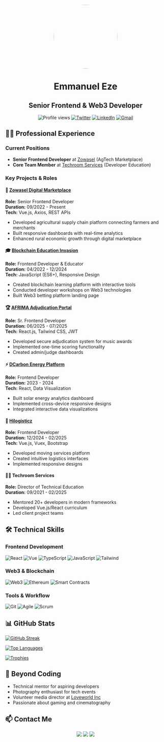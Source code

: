 <!--
**KINGJRN** is a ✨ _special_ ✨ repository because its `README.md` (this file) appears on your GitHub profile.
-->

<div align="center">
  <img src="https://avatars.githubusercontent.com/u/63636087?v=4" width="200" style="border-radius:50%">
  <h1>Emmanuel Eze</h1>
  <h2>Senior Frontend & Web3 Developer</h2>
</div>

<p align="center">
  <img src="https://komarev.com/ghpvc/?username=KingJrn&color=green" alt="Profile views">
  <a href="https://twitter.com/king_Jrn"><img src="https://img.shields.io/badge/Twitter-1DA1F2?style=flat&logo=twitter&logoColor=white" alt="Twitter"></a>
  <a href="https://www.linkedin.com/in/emmanuel-eze-623514b8"><img src="https://img.shields.io/badge/LinkedIn-0077B5?style=flat&logo=linkedin&logoColor=white" alt="LinkedIn"></a>
  <a href="mailto:emmajr503@gmail.com"><img src="https://img.shields.io/badge/Gmail-D14836?style=flat&logo=gmail&logoColor=white" alt="Gmail"></a>
</p>

## 👨‍💻 Professional Experience

### Current Positions
- **Senior Frontend Developer** at [Zowasel](https://www.zowasel.com/) (AgTech Marketplace)
- **Core Team Member** at [Techroom Services](https://techroomservices.com/) (Developer Education)

### Key Projects & Roles

#### 🌱 [Zowasel Digital Marketplace](https://zowasel.com/)
**Role:** Senior Frontend Developer  
**Duration:** 09/2022 - Present  
**Tech:** Vue.js, Axios, REST APIs  
- Developed agricultural supply chain platform connecting farmers and merchants
- Built responsive dashboards with real-time analytics
- Enhanced rural economic growth through digital marketplace

#### 🎓 [Blockchain Education Invasion](https://beiedu.co/)
**Role:** Frontend Developer & Educator  
**Duration:** 04/2022 - 12/2024  
**Tech:** JavaScript (ES6+), Responsive Design  
- Created blockchain learning platform with interactive tools
- Conducted developer workshops on Web3 technologies
- Built Web3 betting platform landing page

#### 🏆 [AFRIMA Adjudication Portal](https://afrima-kingjrns-projects.vercel.app/)
**Role:** Sr. Frontend Developer  
**Duration:** 06/2025 - 07/2025  
**Tech:** React.js, Tailwind CSS, JWT  
- Developed secure adjudication system for music awards
- Implemented one-time scoring functionality
- Created admin/judge dashboards

#### ⚡ [DCarbon Energy Platform](https://dcarbon.solutions/)
**Role:** Frontend Developer  
**Duration:** 2023 - 2024  
**Tech:** React, Data Visualization  
- Built solar energy analytics dashboard
- Implemented cross-device responsive designs
- Integrated interactive data visualizations

#### 🚛 [Hilogisticz](https://hilogisticz.com/)
**Role:** Frontend Developer  
**Duration:** 12/2024 - 02/2025  
**Tech:** Vue.js, Vuex, Bootstrap  
- Developed moving services platform
- Created intuitive logistics interfaces
- Implemented responsive designs

#### 👨‍🏫 Techroom Services
**Role:** Director of Technical Education  
**Duration:** 09/2021 - 02/2025  
- Mentored 20+ developers in modern frameworks
- Developed Vue.js/React curriculum
- Led client project teams

## 🛠 Technical Skills

### Frontend Development
<p>
  <img src="https://img.shields.io/badge/React-20232A?style=for-the-badge&logo=react&logoColor=61DAFB" alt="React">
  <img src="https://img.shields.io/badge/Vue.js-35495E?style=for-the-badge&logo=vue.js&logoColor=4FC08D" alt="Vue">
  <img src="https://img.shields.io/badge/TypeScript-007ACC?style=for-the-badge&logo=typescript&logoColor=white" alt="TypeScript">
  <img src="https://img.shields.io/badge/JavaScript-F7DF1E?style=for-the-badge&logo=javascript&logoColor=black" alt="JavaScript">
  <img src="https://img.shields.io/badge/Tailwind_CSS-38B2AC?style=for-the-badge&logo=tailwind-css&logoColor=white" alt="Tailwind">
</p>

### Web3 & Blockchain
<p>
  <img src="https://img.shields.io/badge/Web3.js-F16822?style=for-the-badge&logo=web3.js&logoColor=white" alt="Web3">
  <img src="https://img.shields.io/badge/Ethereum-3C3C3D?style=for-the-badge&logo=ethereum&logoColor=white" alt="Ethereum">
  <img src="https://img.shields.io/badge/Smart_Contracts-000000?style=for-the-badge" alt="Smart Contracts">
</p>

### Tools & Workflow
<p>
  <img src="https://img.shields.io/badge/Git-F05032?style=for-the-badge&logo=git&logoColor=white" alt="Git">
  <img src="https://img.shields.io/badge/Agile-009688?style=for-the-badge" alt="Agile">
  <img src="https://img.shields.io/badge/Scrum-6DB33F?style=for-the-badge" alt="Scrum">
</p>

## 📊 GitHub Stats

[![GitHub Streak](https://github-readme-streak-stats.herokuapp.com/?user=KingJrn&theme=dark)](https://git.io/streak-stats)

[![Top Languages](https://github-readme-stats.vercel.app/api/top-langs/?username=KingJrn&layout=compact&theme=vision-friendly-dark)](https://github.com/KingJrn)

[![Trophies](https://github-profile-trophy.vercel.app/?username=KingJrn&theme=onedark&row=2&column=3)](https://github.com/ryo-ma/github-profile-trophy)

## 🌟 Beyond Coding

- Technical mentor for aspiring developers
- Photography enthusiast for tech events
- Volunteer media director at [Loveworld Inc](https://christembassy.org/)
- Passionate about gaming and cinematography

## 📫 Contact Me

<p align="center">
  <a href="https://www.linkedin.com/in/emmanuel-eze-623514b8"><img src="https://img.shields.io/badge/LinkedIn-0077B5?style=for-the-badge&logo=linkedin&logoColor=white"></a>
  <a href="https://twitter.com/king_Jrn"><img src="https://img.shields.io/badge/Twitter-1DA1F2?style=for-the-badge&logo=twitter&logoColor=white"></a>
  <a href="mailto:emmajr503@gmail.com"><img src="https://img.shields.io/badge/Gmail-D14836?style=for-the-badge&logo=gmail&logoColor=white"></a>
</p>
